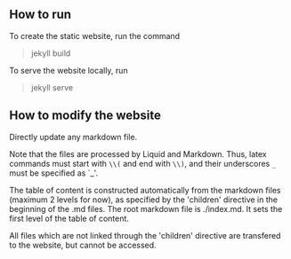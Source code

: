 How to run
----------

To create the static website, run the command
> jekyll build

To serve the website locally, run
> jekyll serve


How to modify the website
-------------------------

Directly update any markdown file.

Note that the files are processed by Liquid and Markdown. Thus, latex commands must start with `\\(` and end with `\\)`, and their underscores `_` must be specified as `\_'.

The table of content is constructed automatically from the markdown files (maximum 2 levels for now), as specified by the 'children' directive in the beginning of the .md files. The root markdown file is ./index.md. It sets the first level of the table of content.

All files which are not linked through the 'children' directive are transfered to the website, but cannot be accessed.
